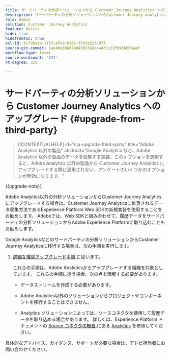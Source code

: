 ```yaml
---
title: サードパーティの分析ソリューションから Customer Journey Analytics へのアップグレード
description: サードパーティの分析ソリューションからCustomer Journey Analyticsにアップグレードする方法を説明します
role: Admin
solution: Customer Journey Analytics
feature: Basics
hide: true
hidefromtoc: true
exl-id: bc79ba1a-1153-4fe8-b265-9703a323c977
source-git-commit: 1ae4be09a07bd4991342daa43cc23fb966b68aaf
workflow-type: tm+mt
source-wordcount: '237'
ht-degree: 32%

---
```


# サードパーティの分析ソリューションから Customer Journey Analytics へのアップグレード {#upgrade-from-third-party}

<!-- markdownlint-disable MD034 -->

>[!CONTEXTUALHELP]
>id="cja-upgrade-third-party"
>title="Adobe Analytics 以外の製品"
>abstract="Google Analytics など、Adobe Analytics 以外の製品のデータを収集する実装。このオプションを選択すると、Adobe Analytics 以外の製品から Customer Journey Analytics にアップグレードする際に適用されない、アンケートのいくつかのオプションが無効になります。"

<!-- markdownlint-enable MD034 -->

{{upgrade-note}}

Adobe Analytics以外の分析ソリューションからCustomer Journey Analyticsにアップグレードする場合は、Customer Journey Analyticsに推奨されるデータ収集方法であるExperience Platform Web SDKの新規実装を使用することをお勧めします。 Adobeでは、Web SDKと組み合わせて、履歴データをサードパーティの分析ソリューションからAdobe Experience Platformに取り込むこともお勧めします。

<!-- After you have enough historical data using the Experience Platform Web SDK and you have fully transitioned to Customer Journey Analytics, the Analytics source connector can be turned off and the Web SDK can be used exclusively. -->

Google Analyticsなどのサードパーティの分析ソリューションからCustomer Journey Analyticsに移行する場合は、次の手順を実行します。

1. [ 詳細な推奨アップグレード手順 ](/help/getting-started/cja-upgrade/cja-upgrade-recommendations.md#detailed-recommended-upgrade-steps) に従います。

   これらの手順は、Adobe Analyticsからアップグレードする組織を対象としています。 これらの手順に従う場合、次の点を理解する必要があります。

   * データストリームを作成する必要があります。

   * Adobe Analytics以外のソリューションからプロジェクトやコンポーネントを移行することはできません。

   * Analytics ソリューションによっては、ソースコネクタを使用して履歴データを取り込める場合があります。 詳しくは、Experience Platform ドキュメントの [Source コネクタの概要 ](https://experienceleague.adobe.com/en/docs/experience-platform/sources/home) にある [Analytics](https://experienceleague.adobe.com/en/docs/experience-platform/sources/home#analytics) を参照してください。


具体的なアドバイス、ガイダンス、サポートが必要な場合は、アドビ担当者にお問い合わせください。

